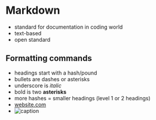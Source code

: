 # Markdown
- standard for documentation in coding world
- text-based
- open standard

## Formatting commands
- headings start with a hash/pound
- bullets are dashes or asterisks
- underscore is _italic_
- bold is two **asterisks**
- more hashes = smaller headings (level 1 or 2 headings)
- [website.com](http://website.com)
- ![caption](http://i2.kym-cdn.com/photos/images/newsfeed/001/155/944/eeb.gif)
